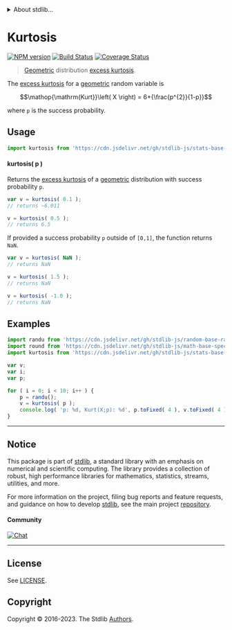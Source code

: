 <!--

@license Apache-2.0

Copyright (c) 2018 The Stdlib Authors.

Licensed under the Apache License, Version 2.0 (the "License");
you may not use this file except in compliance with the License.
You may obtain a copy of the License at

   http://www.apache.org/licenses/LICENSE-2.0

Unless required by applicable law or agreed to in writing, software
distributed under the License is distributed on an "AS IS" BASIS,
WITHOUT WARRANTIES OR CONDITIONS OF ANY KIND, either express or implied.
See the License for the specific language governing permissions and
limitations under the License.

-->


<details>
  <summary>
    About stdlib...
  </summary>
  <p>We believe in a future in which the web is a preferred environment for numerical computation. To help realize this future, we've built stdlib. stdlib is a standard library, with an emphasis on numerical and scientific computation, written in JavaScript (and C) for execution in browsers and in Node.js.</p>
  <p>The library is fully decomposable, being architected in such a way that you can swap out and mix and match APIs and functionality to cater to your exact preferences and use cases.</p>
  <p>When you use stdlib, you can be absolutely certain that you are using the most thorough, rigorous, well-written, studied, documented, tested, measured, and high-quality code out there.</p>
  <p>To join us in bringing numerical computing to the web, get started by checking us out on <a href="https://github.com/stdlib-js/stdlib">GitHub</a>, and please consider <a href="https://opencollective.com/stdlib">financially supporting stdlib</a>. We greatly appreciate your continued support!</p>
</details>

# Kurtosis

[![NPM version][npm-image]][npm-url] [![Build Status][test-image]][test-url] [![Coverage Status][coverage-image]][coverage-url] <!-- [![dependencies][dependencies-image]][dependencies-url] -->

> [Geometric][geometric-distribution] distribution [excess kurtosis][kurtosis].

<!-- Section to include introductory text. Make sure to keep an empty line after the intro `section` element and another before the `/section` close. -->

<section class="intro">

The [excess kurtosis][kurtosis] for a [geometric][geometric-distribution] random variable is

<!-- <equation class="equation" label="eq:geometric_kurtosis" align="center" raw="\operatorname{Kurt}\left( X \right) = 6+{\frac{p^{2}}{1-p}}" alt="Excess kurtosis for a geometric distribution."> -->

```math
\mathop{\mathrm{Kurt}}\left( X \right) = 6+{\frac{p^{2}}{1-p}}
```

<!-- <div class="equation" align="center" data-raw-text="\operatorname{Kurt}\left( X \right) = 6+{\frac{p^{2}}{1-p}}" data-equation="eq:geometric_kurtosis">
    <img src="https://cdn.jsdelivr.net/gh/stdlib-js/stdlib@51534079fef45e990850102147e8945fb023d1d0/lib/node_modules/@stdlib/stats/base/dists/geometric/kurtosis/docs/img/equation_geometric_kurtosis.svg" alt="Excess kurtosis for a geometric distribution.">
    <br>
</div> -->

<!-- </equation> -->

where `p` is the success probability.

</section>

<!-- /.intro -->

<!-- Package usage documentation. -->



<section class="usage">

## Usage

```javascript
import kurtosis from 'https://cdn.jsdelivr.net/gh/stdlib-js/stats-base-dists-geometric-kurtosis@v0.1.0-deno/mod.js';
```

#### kurtosis( p )

Returns the [excess kurtosis][kurtosis] of a [geometric][geometric-distribution] distribution with success probability `p`.

```javascript
var v = kurtosis( 0.1 );
// returns ~6.011

v = kurtosis( 0.5 );
// returns 6.5
```

If provided a success probability `p` outside of `[0,1]`, the function returns `NaN`.

```javascript
var v = kurtosis( NaN );
// returns NaN

v = kurtosis( 1.5 );
// returns NaN

v = kurtosis( -1.0 );
// returns NaN
```

</section>

<!-- /.usage -->

<!-- Package usage notes. Make sure to keep an empty line after the `section` element and another before the `/section` close. -->

<section class="notes">

</section>

<!-- /.notes -->

<!-- Package usage examples. -->

<section class="examples">

## Examples

<!-- eslint no-undef: "error" -->

```javascript
import randu from 'https://cdn.jsdelivr.net/gh/stdlib-js/random-base-randu@deno/mod.js';
import round from 'https://cdn.jsdelivr.net/gh/stdlib-js/math-base-special-round@deno/mod.js';
import kurtosis from 'https://cdn.jsdelivr.net/gh/stdlib-js/stats-base-dists-geometric-kurtosis@v0.1.0-deno/mod.js';

var v;
var i;
var p;

for ( i = 0; i < 10; i++ ) {
    p = randu();
    v = kurtosis( p );
    console.log( 'p: %d, Kurt(X;p): %d', p.toFixed( 4 ), v.toFixed( 4 ) );
}
```

</section>

<!-- /.examples -->

<!-- Section to include cited references. If references are included, add a horizontal rule *before* the section. Make sure to keep an empty line after the `section` element and another before the `/section` close. -->

<section class="references">

</section>

<!-- /.references -->

<!-- Section for related `stdlib` packages. Do not manually edit this section, as it is automatically populated. -->

<section class="related">

</section>

<!-- /.related -->

<!-- Section for all links. Make sure to keep an empty line after the `section` element and another before the `/section` close. -->


<section class="main-repo" >

* * *

## Notice

This package is part of [stdlib][stdlib], a standard library with an emphasis on numerical and scientific computing. The library provides a collection of robust, high performance libraries for mathematics, statistics, streams, utilities, and more.

For more information on the project, filing bug reports and feature requests, and guidance on how to develop [stdlib][stdlib], see the main project [repository][stdlib].

#### Community

[![Chat][chat-image]][chat-url]

---

## License

See [LICENSE][stdlib-license].


## Copyright

Copyright &copy; 2016-2023. The Stdlib [Authors][stdlib-authors].

</section>

<!-- /.stdlib -->

<!-- Section for all links. Make sure to keep an empty line after the `section` element and another before the `/section` close. -->

<section class="links">

[npm-image]: http://img.shields.io/npm/v/@stdlib/stats-base-dists-geometric-kurtosis.svg
[npm-url]: https://npmjs.org/package/@stdlib/stats-base-dists-geometric-kurtosis

[test-image]: https://github.com/stdlib-js/stats-base-dists-geometric-kurtosis/actions/workflows/test.yml/badge.svg?branch=v0.1.0
[test-url]: https://github.com/stdlib-js/stats-base-dists-geometric-kurtosis/actions/workflows/test.yml?query=branch:v0.1.0

[coverage-image]: https://img.shields.io/codecov/c/github/stdlib-js/stats-base-dists-geometric-kurtosis/main.svg
[coverage-url]: https://codecov.io/github/stdlib-js/stats-base-dists-geometric-kurtosis?branch=main

<!--

[dependencies-image]: https://img.shields.io/david/stdlib-js/stats-base-dists-geometric-kurtosis.svg
[dependencies-url]: https://david-dm.org/stdlib-js/stats-base-dists-geometric-kurtosis/main

-->

[chat-image]: https://img.shields.io/gitter/room/stdlib-js/stdlib.svg
[chat-url]: https://app.gitter.im/#/room/#stdlib-js_stdlib:gitter.im

[stdlib]: https://github.com/stdlib-js/stdlib

[stdlib-authors]: https://github.com/stdlib-js/stdlib/graphs/contributors

[umd]: https://github.com/umdjs/umd
[es-module]: https://developer.mozilla.org/en-US/docs/Web/JavaScript/Guide/Modules

[deno-url]: https://github.com/stdlib-js/stats-base-dists-geometric-kurtosis/tree/deno
[umd-url]: https://github.com/stdlib-js/stats-base-dists-geometric-kurtosis/tree/umd
[esm-url]: https://github.com/stdlib-js/stats-base-dists-geometric-kurtosis/tree/esm
[branches-url]: https://github.com/stdlib-js/stats-base-dists-geometric-kurtosis/blob/main/branches.md

[stdlib-license]: https://raw.githubusercontent.com/stdlib-js/stats-base-dists-geometric-kurtosis/main/LICENSE

[geometric-distribution]: https://en.wikipedia.org/wiki/Geometric_distribution

[kurtosis]: https://en.wikipedia.org/wiki/Kurtosis

</section>

<!-- /.links -->
